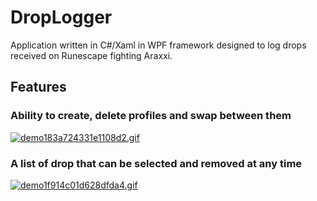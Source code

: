 # DropLogger
Application written in C#/Xaml in WPF framework designed to log drops received on Runescape fighting Araxxi.

<H2>Features</H2>
<H3>Ability to create, delete profiles and swap between them</H3>
<a href="https://gifyu.com/image/BzwE"><img src="https://s6.gifyu.com/images/demo183a724331e1108d2.gif" alt="demo183a724331e1108d2.gif" border="0" /></a>
<H3>A list of drop that can be selected and removed at any time</H3>
<a href="https://gifyu.com/image/BCoq"><img src="https://s6.gifyu.com/images/demo1f914c01d628dfda4.gif" alt="demo1f914c01d628dfda4.gif" border="0" /></a>


